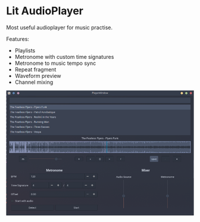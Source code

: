 # Lit AudioPlayer
Most useful audioplayer for music practise.

Features:
* Playlists
* Metronome with custom time signatures
* Metronome to music tempo sync
* Repeat fragment
* Waveform preview
* Channel mixing

![preview](./docs/preview.png)
